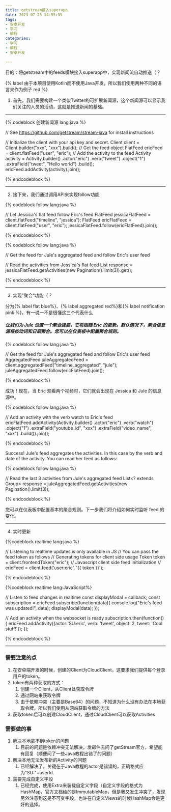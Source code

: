 ```yaml
---
title: getstream接入superapp
date: 2023-07-25 14:55:39
tags:
- 安卓开发
- 学习
- 编程
categories:
- 学习
- 编程
- 安卓开发

---
```


目的：将getstream中的feeds模块接入superapp中，实现新闻流自动推送（？

{% label 由于本项目使用Kotlin而不使用Java开发，所以我们使用两种不同的语言来作为例子 red %}

1. 首先，我们需要构建一个类似Twitter的可扩展新闻源，这个新闻源可以显示我们关注的人员的活动，这就是推送新闻的基础。

------

{% codeblock 创建新闻源 lang:java %}

// See https://github.com/getstream/stream-java for install instructions

// Initialize the client with your api key and secret.
Client client = Client.builder("xxx", "xxx").build();
// Get the feed object
FlatFeed ericFeed = client.flatFeed("user", "eric");
// Add the activity to the feed
Activity activity = Activity.builder()
        .actor("eric")
        .verb("tweet")
        .object("1")
        .extraField("tweet", "Hello world")
        .build();
ericFeed.addActivity(activity).join();

{% endcodeblock %}

------

2. 接下来，我们通过调用API来实现follow功能

{% codeblock follow lang:java %}

// Let Jessica's flat feed follow Eric's feed
FlatFeed jessicaFlatFeed = client.flatFeed("timeline", "jessica");
FlatFeed ericFlatFeed = client.flatFeed("user", "eric");
jessicaFlatFeed.follow(ericFlatFeed).join();

{% endcodeblock %}

{% codeblock follow lang:java %}

// Get the feed for Jule's aggregated feed and follow Eric's user feed

// Read the activities from Jessica's flat feed
List<Activity> response = jessicaFlatFeed.getActivities(new Pagination().limit(3)).get();

{% endcodeblock %}

------

3. 实现”聚合“功能（？

分为{% label flat blue%}、{% label aggregated red%}和{% label notification pink %}，有一说一不是很懂这三个代表什么

##### 让我们为 Jule 设置一个聚合提要，它将跟随 Eric 的更新。默认情况下，聚合信息源将按动词和日期聚合。您可以在仪表板中配置聚合规则。

{% codeblock follow lang:java %}

// Get the feed for Jule's aggregated feed and follow Eric's user feed
AggregatedFeed juleAggregatedFeed = client.aggregatedFeed("timeline_aggregated", "jule");
juleAggregatedFeed.follow(ericFlatFeed).join();

{% endcodeblock %}

成功！现在，当 Eric 观看两个视频时，它们就会出现在 Jessica 和 Jule 的信息源中。

{% codeblock follow lang:java %}

// Add an activity with the verb watch to Eric's feed
ericFlatFeed.addActivity(Activity.builder()
        .actor("eric")
        .verb("watch")
        .object("1")
        .extraField("youtube_id", "xxx")
        .extraField("video_name", "xxx")
        .build()).join();

{% endcodeblock %}

Success! Jule's feed aggregates the activities. In this case by the verb and date of the activity. You can read her feed as follows:

{% codeblock follow lang:java %}

// Read the last 3 activities from Jule's aggregated feed
List<? extends Group<Activity>> response = juleAggregatedFeed.getActivities(new Pagination().limit(3));

{% endcodeblock %}

您可以在仪表板中配置基本的聚合规则。下一步我们将介绍如何实时监听 feed 的变化。

------

4. 实时更新

{%codeblock realtime lang:java %}

// Listening to realtime updates is only available in JS
// You can pass the feed token as follows
// Generating tokens for client side usage
Token token = client.frontendToken("eric");
// Javascript client side feed initialization
// ericFeed = client.feed('user:eric', '{{ token }}');

{% endcodeblock %}

{%codeblock realtime lang:JavaScript%}

// Listen to feed changes in realtime
const displayModal = callback;
const subscription = ericFeed.subscribe(function(data){
  console.log("Eric's feed was updated!", data);
  displayModal(data);
});

// Add an activity when the websocket is ready
subscription.then(function() {
	ericFeed.addActivity({actor:'SU:eric', verb: 'tweet', object: 2, tweet: 'Cool stuff!'});
});

{% endcodeblock %}

------

### 需要注意的点

1. 在安卓端开发的时候，创建的Client为CloudClient，这要求我们提供每个登录用户的token。
2. token有两种获取的方式：
   1. 创建一个Client，从Client处获取令牌
   2. 通过网站来获取令牌
   3. 由于依赖冲突（主要是Base64）的问题，不知道为什么没有办法在本地获取令牌，所以我们使用从网站获取令牌的方法
3. 获取token后可以创建CloudClient，通过CloudClient可以获取Activities



### 需要做的事

1. 解决本地拿不到token的问题
   1. 目前的问题是依赖冲突无法解决，发邮件去问了getStream官方，希望能有回复（顺便问了一些Java教程出错了的问题）
2. 解决本地无法发布新的Activity的问题
   1. 已经解决了，关键在于Java教程的actor是错误的，正确格式应为"SU:"+userId.
3. 需要完成自定义字段
   1. 已经完成，使用Extra来装载自定义字段（自定义字段的格式为HashMap，官方文档给的是ImmutableMap，但是我又发生冲突了，发现另外注意到这是不可变字段，也许在自定义Views的时候HashMap会是更好的选择。
